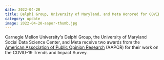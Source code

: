 ```yaml
---
date: 2022-04-20
title: Delphi Group, University of Maryland, and Meta Honored for COVID-19 Survey
category: update
image: 2022-04-20-aapor-thumb.jpg
---
```


Carnegie Mellon University's Delphi Group, the University of Maryland Social Data Science Center, and Meta receive two awards from the [American Association of Public Opinion Research](https://www.aapor.org/Conference-Events/Awards/2022-Award-Winners.aspx) (AAPOR) for their work on the COVID-19 Trends and Impact Survey.

